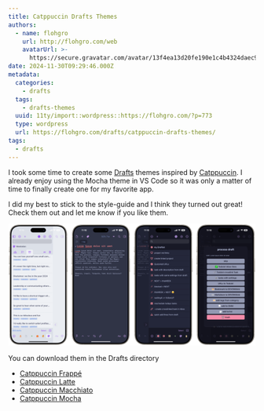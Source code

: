```yaml
---
title: Catppuccin Drafts Themes
authors:
  - name: flohgro
    url: http://flohgro.com/web
    avatarUrl: >-
      https://secure.gravatar.com/avatar/13f4ea13d20fe190e1c4b4324daec918?s=96&d=mm&r=g
date: 2024-11-30T09:29:46.000Z
metadata:
  categories:
    - drafts
  tags:
    - drafts-themes
  uuid: 11ty/import::wordpress::https://flohgro.com/?p=773
  type: wordpress
  url: https://flohgro.com/drafts/catppuccin-drafts-themes/
tags:
  - drafts
---
```

I took some time to create some [Drafts](https://getdrafts.com) themes inspired by [Catppuccin](https://catppuccin.com). I already enjoy using the Mocha theme in VS Code so it was only a matter of time to finally create one for my favorite app.

I did my best to stick to the style-guide and I think they turned out great! Check them out and let me know if you like them.

![Screenshots of the different Catppuccin themes for Drafts](/assets/Saturday-30-Nov-2024-111949-SoVdUJbteaFw.png)

You can download them in the Drafts directory

- [Catppuccin Frappé](https://directory.getdrafts.com/t/2Vn)
- [Catppuccin Latte](https://directory.getdrafts.com/t/2Vo)
- [Catppuccin Macchiato](https://directory.getdrafts.com/t/2Vp)
- [Catppuccin Mocha](https://directory.getdrafts.com/t/2Vm)